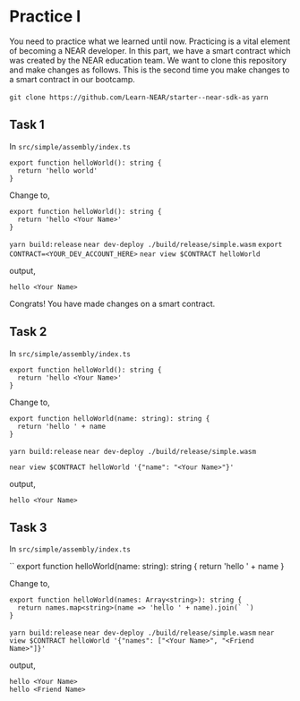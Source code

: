 # Practice I

You need to practice what we learned until now. Practicing is a vital element of becoming a NEAR developer. In this part, we have a smart contract which was created by the NEAR education team. We want to clone this repository and make changes as follows. This is the second time you make changes to a smart contract in our bootcamp.

`git clone https://github.com/Learn-NEAR/starter--near-sdk-as`
`yarn`

## Task 1

In `src/simple/assembly/index.ts` 

```
export function helloWorld(): string {
  return 'hello world'
}
```

Change to,

```
export function helloWorld(): string {
  return 'hello <Your Name>'
}
```
`yarn build:release`
`near dev-deploy ./build/release/simple.wasm`
`export CONTRACT=<YOUR_DEV_ACCOUNT_HERE>`
`near view $CONTRACT helloWorld`

output,

```
hello <Your Name>
```

Congrats! You have made changes on a smart contract. 


## Task 2

In `src/simple/assembly/index.ts`

```
export function helloWorld(): string {
  return 'hello <Your Name>'
}
```

Change to,
```
export function helloWorld(name: string): string {
  return 'hello ' + name
}
```

`yarn build:release`
`near dev-deploy ./build/release/simple.wasm`

`near view $CONTRACT helloWorld '{"name": "<Your Name>"}'`

output,

```
hello <Your Name>
```

## Task 3

In `src/simple/assembly/index.ts`

``
export function helloWorld(name: string): string {
  return 'hello ' + name
}

Change to,

```
export function helloWorld(names: Array<string>): string {
  return names.map<string>(name => 'hello ' + name).join(` `)
}
```
`yarn build:release`
`near dev-deploy ./build/release/simple.wasm`
`near view $CONTRACT helloWorld '{"names": ["<Your Name>", "<Friend Name>"]}'`

output,
```
hello <Your Name>
hello <Friend Name>
```














